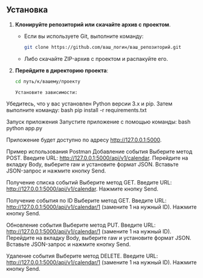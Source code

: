 ## Установка

1. **Клонируйте репозиторий или скачайте архив с проектом**.
   - Если вы используете Git, выполните команду:
     ```bash
     git clone https://github.com/ваш_логин/ваш_репозиторий.git
     ```
   - Либо скачайте ZIP-архив с проектом и распакуйте его.

2. **Перейдите в директорию проекта**:
   ```bash
   cd путь/к/вашему/проекту
   
   Установите зависимости:
Убедитесь, что у вас установлен Python версии 3.x и pip. Затем выполните команду:
bash
pip install -r requirements.txt

Запуск приложения
Запустите приложение с помощью команды:
bash
python app.py

Приложение будет доступно по адресу http://127.0.0.1:5000.

Пример использования Postman
Добавление события
Выберите метод POST.
Введите URL: http://127.0.0.1:5000/api/v1/calendar.
Перейдите на вкладку Body, выберите raw и установите формат JSON.
Вставьте JSON-запрос и нажмите кнопку Send.

Получение списка событий
Выберите метод GET.
Введите URL: http://127.0.0.1:5000/api/v1/calendar.
Нажмите кнопку Send.

Получение события по ID
Выберите метод GET.
Введите URL: http://127.0.0.1:5000/api/v1/calendar/1 (замените 1 на нужный ID).
Нажмите кнопку Send.

Обновление события
Выберите метод PUT.
Введите URL: http://127.0.0.1:5000/api/v1/calendar/1 (замените 1 на нужный ID).
Перейдите на вкладку Body, выберите raw и установите формат JSON.
Вставьте JSON-запрос и нажмите кнопку Send.

Удаление события
Выберите метод DELETE.
Введите URL: http://127.0.0.1:5000/api/v1/calendar/1 (замените 1 на нужный ID).
Нажмите кнопку Send.